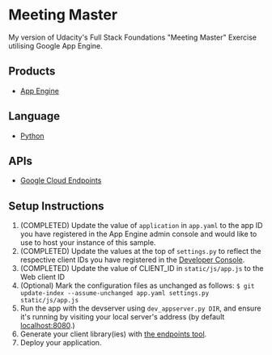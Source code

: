 # Meeting Master
My version of Udacity's Full Stack Foundations "Meeting Master" Exercise
utilising Google App Engine.

## Products
- [App Engine][1]

## Language
- [Python][2]

## APIs
- [Google Cloud Endpoints][3]

## Setup Instructions
1. (COMPLETED) Update the value of `application` in `app.yaml` to the app ID you
   have registered in the App Engine admin console and would like to use to host
   your instance of this sample.
1. (COMPLETED) Update the values at the top of `settings.py` to
   reflect the respective client IDs you have registered in the
   [Developer Console][4].
1. (COMPLETED) Update the value of CLIENT_ID in `static/js/app.js` to the Web client ID
1. (Optional) Mark the configuration files as unchanged as follows:
   `$ git update-index --assume-unchanged app.yaml settings.py static/js/app.js`
1. Run the app with the devserver using `dev_appserver.py DIR`, and ensure it's running by visiting
   your local server's address (by default [localhost:8080][5].)
1. Generate your client library(ies) with [the endpoints tool][6].
1. Deploy your application.


[1]: https://developers.google.com/appengine
[2]: http://python.org
[3]: https://developers.google.com/appengine/docs/python/endpoints/
[4]: https://console.developers.google.com/
[5]: https://localhost:8080/
[6]: https://developers.google.com/appengine/docs/python/endpoints/endpoints_tool
